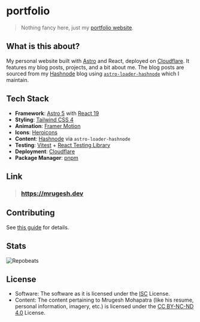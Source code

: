 # portfolio

> Nothing fancy here, just my [portfolio website][personal-website].

## What is this about?

My personal website built with [Astro](https://astro.build) and React, deployed on [Cloudflare](https://cloudflare.com). It features my blog posts, projects, and a bit about me. The blog posts are sourced from my [Hashnode](https://hashnode.com) blog using [`astro-loader-hashnode`](https://www.npmjs.com/package/astro-loader-hashnode) which I maintain.

## Tech Stack

- **Framework**: [Astro 5](https://astro.build) with [React 19](https://react.dev)
- **Styling**: [Tailwind CSS 4](https://tailwindcss.com)
- **Animation**: [Framer Motion](https://framer.com/motion)
- **Icons**: [Heroicons](https://heroicons.com)
- **Content**: [Hashnode](https://hashnode.com) via `astro-loader-hashnode`
- **Testing**: [Vitest](https://vitest.dev) + [React Testing Library](https://testing-library.com/react)
- **Deployment**: [Cloudflare](https://cloudflare.com)
- **Package Manager**: [pnpm](https://pnpm.io)

## Link

> ### <https://mrugesh.dev>

## Contributing

See [this guide](.github/CONTRIBUTING.md) for details.

## Stats

![Repobeats][repobeats-img]

## License

- Software: The software as it is licensed under the [ISC](LICENSE) License.
- Content: The content pertaining to Mrugesh Mohapatra (like his resume, personal information, imagery, etc.) is licensed under the [CC BY-NC-ND 4.0][by-nc-nd-4] License.

[personal-website]: https://mrugesh.dev
[by-nc-nd-4]: https://creativecommons.org/licenses/by-nc-nd/4.0/
[repobeats-img]: https://repobeats.axiom.co/api/embed/7554011ecd870f9d366a22f913161e180165ec85.svg 'Repobeats analytics image'
